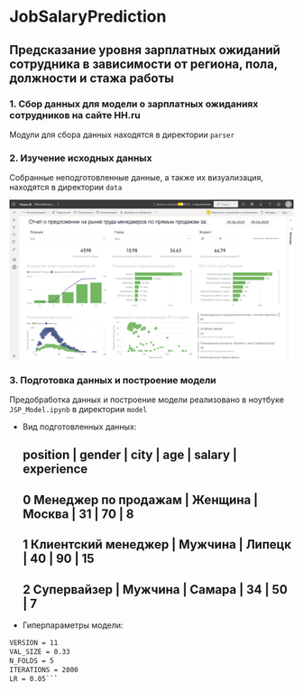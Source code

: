 # JobSalaryPrediction
## Предсказание уровня зарплатных ожиданий сотрудника в зависимости от региона, пола, должности и стажа работы

### 1. Сбор данных для модели о зарплатных ожиданиях сотрудников на сайте HH.ru
Модули для сбора данных находятся в директории `parser`

### 2. Изучение исходных данных
Собранные неподготовленные данные, а также их визуализация, находятся в директории `data`

![](/data/report.png)

### 3. Подготовка данных и построение модели
Предобработка данных и построение модели реализовано в ноутбуке `JSP_Model.ipynb` в директории `model`

* Вид подготовленных данных:

  position                | gender    | city    | age   | salary  | experience
  -----------------------------------------------------------------------------
  0 Менеджер по продажам  | Женщина   | Москва  | 31    | 70      | 8
  -----------------------------------------------------------------------------
  1 Клиентский менеджер   | Мужчина   | Липецк  | 40    | 90      | 15
  -----------------------------------------------------------------------------
  2 Супервайзер           | Мужчина   | Самара  | 34    | 50      | 7
  -----------------------------------------------------------------------------

* Гиперпараметры модели:

```RANDOM_SEED = 42
VERSION = 11
VAL_SIZE = 0.33
N_FOLDS = 5
ITERATIONS = 2000
LR = 0.05```

